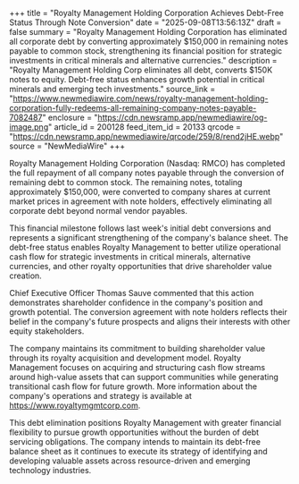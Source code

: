 +++
title = "Royalty Management Holding Corporation Achieves Debt-Free Status Through Note Conversion"
date = "2025-09-08T13:56:13Z"
draft = false
summary = "Royalty Management Holding Corporation has eliminated all corporate debt by converting approximately $150,000 in remaining notes payable to common stock, strengthening its financial position for strategic investments in critical minerals and alternative currencies."
description = "Royalty Management Holding Corp eliminates all debt, converts $150K notes to equity. Debt-free status enhances growth potential in critical minerals and emerging tech investments."
source_link = "https://www.newmediawire.com/news/royalty-management-holding-corporation-fully-redeems-all-remaining-company-notes-payable-7082487"
enclosure = "https://cdn.newsramp.app/newmediawire/og-image.png"
article_id = 200128
feed_item_id = 20133
qrcode = "https://cdn.newsramp.app/newmediawire/qrcode/259/8/rend2jHE.webp"
source = "NewMediaWire"
+++

<p>Royalty Management Holding Corporation (Nasdaq: RMCO) has completed the full repayment of all company notes payable through the conversion of remaining debt to common stock. The remaining notes, totaling approximately $150,000, were converted to company shares at current market prices in agreement with note holders, effectively eliminating all corporate debt beyond normal vendor payables.</p><p>This financial milestone follows last week's initial debt conversions and represents a significant strengthening of the company's balance sheet. The debt-free status enables Royalty Management to better utilize operational cash flow for strategic investments in critical minerals, alternative currencies, and other royalty opportunities that drive shareholder value creation.</p><p>Chief Executive Officer Thomas Sauve commented that this action demonstrates shareholder confidence in the company's position and growth potential. The conversion agreement with note holders reflects their belief in the company's future prospects and aligns their interests with other equity stakeholders.</p><p>The company maintains its commitment to building shareholder value through its royalty acquisition and development model. Royalty Management focuses on acquiring and structuring cash flow streams around high-value assets that can support communities while generating transitional cash flow for future growth. More information about the company's operations and strategy is available at <a href="https://www.royaltymgmtcorp.com" rel="nofollow" target="_blank">https://www.royaltymgmtcorp.com</a>.</p><p>This debt elimination positions Royalty Management with greater financial flexibility to pursue growth opportunities without the burden of debt servicing obligations. The company intends to maintain its debt-free balance sheet as it continues to execute its strategy of identifying and developing valuable assets across resource-driven and emerging technology industries.</p>